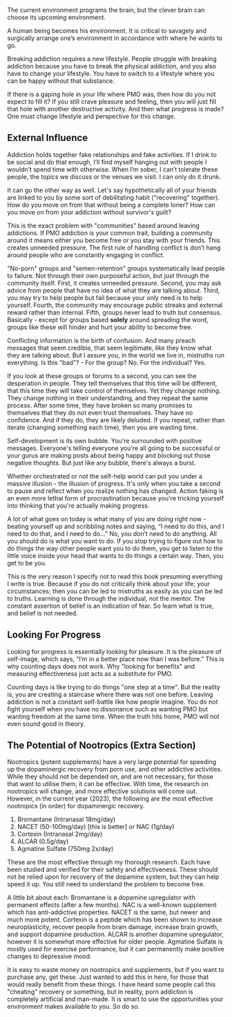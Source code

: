 The current environment programs the brain, but the clever brain can choose its upcoming environment.

A human being becomes his environment. It is critical to savagely and surgically arrange one’s environment in accordance with where he wants to go.

Breaking addiction requires a new lifestyle. People struggle with breaking addiction because you have to break the physical addiction, and you also have to change your lifestyle. You have to switch to a lifestyle where you can be happy without that substance.

If there is a gaping hole in your life where PMO was, then how do you not expect to fill it? If you still crave pleasure and feeling, then you will just fill that hole with another destructive activity. And then what progress is made? One must change lifestyle and perspective for this change.

## External Influence

Addiction holds together fake relationships and fake activities. If I drink to be social and do that enough, I’ll find myself hanging out with people I wouldn’t spend time with otherwise. When I’m sober, I can’t tolerate these people, the topics we discuss or the venues we visit. I can only do it drunk.

It can go the other way as well. Let's say hypothetically all of your friends are linked to you by some sort of debilitating habit ("recovering" together). How do you move on from that without being a complete loner? How can you move on from your addiction without survivor's guilt?

This is the exact problem with "communities" based around leaving addictions. If PMO addiction is your common trait, building a community around it means either you become free or you stay with your friends. This creates unneeded pressure. The first rule of handling conflict is don’t hang around people who are constantly engaging in conflict.

"No-porn" groups and "semen-retention" groups systematically lead people to failure. Not through their own purposeful action, but just through the community itself. First, it creates unneeded pressure. Second, you may ask advice from people that have no idea of what they are talking about. Third, you may try to help people but fail because your only need is to help yourself. Fourth, the community may encourage public streaks and external reward rather than internal. Fifth, groups never lead to truth but consensus. Basically - except for groups based **solely** around spreading the word, groups like these will hinder and hurt your ability to become free.

Conflicting information is the birth of confusion. And many preach messages that seem credible, that seem legitimate, like they know what they are talking about. But I assure you, in the world we live in, mistruths run everything. Is this "bad"? - For the group? No. For the individual? Yes.

If you look at these groups or forums to a second, you can see the desperation in people. They tell themselves that this time will be different, that this time they will take control of themselves. Yet they change nothing. They change nothing in their understanding, and they repeat the same process. After some time, they have broken so many promises to themselves that they do not even trust themselves. They have no confidence. And if they do, they are likely deluded. If you repeat, rather than iterate (changing something each time), then you are wasting time.

Self-development is its own bubble. You're surrounded with positive messages. Everyone's telling everyone you're all going to be successful or your gurus are making posts about being happy and blocking out those negative thoughts. But just like any bubble, there's always a burst.

Whether orchestrated or not the self-help world can put you under a massive illusion - the illusion of progress. It's only when you take a second to pause and reflect when you realize nothing has changed. Action faking is an even more lethal form of procrastination because you're tricking yourself into thinking that you're actually making progress.

A lot of what goes on today is what many of you are doing right now - beating yourself up and scribbling notes and saying, “I need to do this, and I need to do that, and I need to do…” No, you don’t need to do anything. All you should do is what you want to do. If you stop trying to figure out how to do things the way other people want you to do them, you get to listen to the little voice inside your head that wants to do things a certain way. Then, you get to be you.

This is the very reason I specify not to read this book presuming everything I write is true. Because if you do not critically think about your life; your circumstances; then you can be led to mistruths as easily as you can be led to truths. Learning is done through the individual, not the mentor. The constant assertion of belief is an indication of fear. So learn what is true, and belief is not needed.

## Looking For Progress

Looking for progress is essentially looking for pleasure. It is the pleasure of self-image, which says, “I’m in a better place now than I was before.” This is why counting days does not work. Why "looking for benefits" and measuring effectiveness just acts as a substitute for PMO.

Counting days is like trying to do things "one step at a time". But the reality is, you are creating a staircase where there was not one before. Leaving addiction is not a constant self-battle like how people imagine. You do not fight yourself when you have no dissonance such as wanting PMO but wanting freedom at the same time. When the truth hits home, PMO will not even sound good in theory.

## The Potential of Nootropics (Extra Section)

Nootropics (potent supplements) have a very large potential for speeding up the dopaminergic recovery from porn use, and other addictive activities. While they should not be depended on, and are not necessary, for those that want to utilise them, it can be effective. With time, the research on nootropics will change, and more effective solutions will come out. However, in the current year (2023), the following are the most effective nootropics (in order) for dopaminergic recovery.

1. Bromantane (Intranasal 18mg/day)
2. NACET (50-100mg/day) [this is better] or NAC (1g/day)
3. Cortexin (Intranasal 2mg/day)
4. ALCAR (0.5g/day)
5. Agmatine Sulfate (750mg 2x/day)

These are the most effective through my thorough research. Each have been studied and verified for their safety and effectiveness. These should not be relied upon for recovery of the dopamine system, but they can help speed it up. You still need to understand the problem to become free.

A little bit about each: Bromantane is a dopamine upregulator with permanent effects (after a few months). NAC is a well-known supplement which has anti-addictive properties. NACET is the same, but newer and much more potent. Cortexin is a peptide which has been shown to increase neuroplasticity, recover people from brain damage, increase brain growth, and support dopamine production. ALCAR is another dopamine upregulator, however it is somewhat more effective for older people. Agmatine Sulfate is mostly used for exercise performance, but it can permanently make positive changes to depressive mood.

It is easy to waste money on nootropics and supplements, but if you want to purchase any, get these. Just wanted to add this in here, for those that would really benefit from these things. I have heard some people call this "cheating" recovery or something, but in reality, porn addiction is completely artificial and man-made. It is smart to use the opportunities your environment makes available to you. So do so.